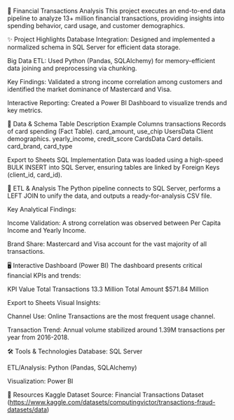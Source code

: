🏦 Financial Transactions Analysis
This project executes an end-to-end data pipeline to analyze 13+ million financial transactions, providing insights into spending behavior, card usage, and customer demographics.

✨ Project Highlights
Database Integration: Designed and implemented a normalized schema in SQL Server for efficient data storage.

Big Data ETL: Used Python (Pandas, SQLAlchemy) for memory-efficient data joining and preprocessing via chunking.

Key Findings: Validated a strong income correlation among customers and identified the market dominance of Mastercard and Visa.

Interactive Reporting: Created a Power BI Dashboard to visualize trends and key metrics.

💾 Data & Schema
Table	Description	Example Columns
transactions	Records of card spending (Fact Table).	card_amount, use_chip
UsersData	Client demographics.	yearly_income, credit_score
CardsData	Card details.	card_brand, card_type

Export to Sheets
SQL Implementation
Data was loaded using a high-speed BULK INSERT into SQL Server, ensuring tables are linked by Foreign Keys (client_id, card_id).

🐍 ETL & Analysis
The Python pipeline connects to SQL Server, performs a LEFT JOIN to unify the data, and outputs a ready-for-analysis CSV file.

Key Analytical Findings:

Income Validation: A strong correlation was observed between Per Capita Income and Yearly Income.

Brand Share: Mastercard and Visa account for the vast majority of all transactions.

🖥️ Interactive Dashboard (Power BI)
The dashboard presents critical financial KPIs and trends:

KPI	Value
Total Transactions	13.3 Million
Total Amount	$571.84 Million

Export to Sheets
Visual Insights:

Channel Use: Online Transactions are the most frequent usage channel.

Transaction Trend: Annual volume stabilized around 1.39M transactions per year from 2016-2018.

🛠️ Tools & Technologies
Database: SQL Server

ETL/Analysis: Python (Pandas, SQLAlchemy)

Visualization: Power BI

🔗 Resources
Kaggle Dataset Source:
Financial Transactions Dataset
(https://www.kaggle.com/datasets/computingvictor/transactions-fraud-datasets/data)
